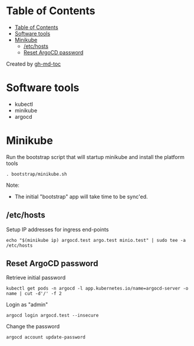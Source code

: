 
Table of Contents
=================

   * [Table of Contents](#table-of-contents)
   * [Software tools](#software-tools)
   * [Minikube](#minikube)
      * [/etc/hosts](#etchosts)
      * [Reset ArgoCD password](#reset-argocd-password)

Created by [gh-md-toc](https://github.com/ekalinin/github-markdown-toc)

# Software tools

* kubectl
* minikube
* argocd

# Minikube

Run the bootstrap script that will startup minikube and install the platform tools

```
. bootstrap/minikube.sh
```

Note:

* The initial "bootstrap" app will take time to be sync'ed.

## /etc/hosts

Setup IP addresses for ingress end-points

```
echo "$(minikube ip) argocd.test argo.test minio.test" | sudo tee -a /etc/hosts
```

## Reset ArgoCD password

Retrieve initial password

```
kubectl get pods -n argocd -l app.kubernetes.io/name=argocd-server -o name | cut -d'/' -f 2
```

Login as "admin"

```
argocd login argocd.test --insecure
```

Change the password

```
argocd account update-password
```


